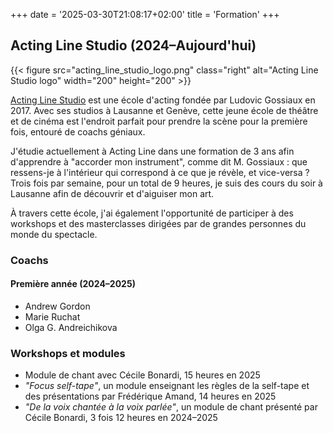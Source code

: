 +++
date = '2025-03-30T21:08:17+02:00'
title = 'Formation'
+++

## Acting Line Studio (2024–Aujourd'hui)
{{< figure src="acting_line_studio_logo.png" class="right" alt="Acting Line Studio logo" width="200" height="200" >}}

[Acting Line Studio](https://actinglinestudio.com/) est une école d'acting fondée par Ludovic Gossiaux en 2017. Avec ses studios à Lausanne et Genève, cette jeune école de théâtre et de cinéma est l'endroit parfait pour prendre la scène pour la première fois, entouré de coachs géniaux.

J'étudie actuellement à Acting Line dans une formation de 3 ans afin d'apprendre à "accorder mon instrument", comme dit M. Gossiaux : que ressens-je à l'intérieur qui correspond à ce que je révèle, et vice-versa ? Trois fois par semaine, pour un total de 9 heures, je suis des cours du soir à Lausanne afin de découvrir et d'aiguiser mon art.

À travers cette école, j'ai également l'opportunité de participer à des workshops et des masterclasses dirigées par de grandes personnes du monde du spectacle.

### Coachs

#### Première année (2024–2025)

- Andrew Gordon
- Marie Ruchat
- Olga G. Andreichikova

### Workshops et modules

- Module de chant avec Cécile Bonardi, 15 heures en 2025
- *"Focus self-tape"*, un module enseignant les règles de la self-tape et des présentations par Frédérique Amand, 14 heures en 2025
- *"De la voix chantée à la voix parlée"*, un module de chant présenté par Cécile Bonardi, 3 fois 12 heures en 2024–2025
